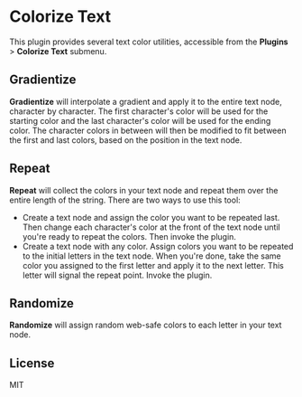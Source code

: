 # Colorize Text

This plugin provides several text color utilities, accessible from the **Plugins** > **Colorize Text** submenu.

## Gradientize

**Gradientize** will interpolate a gradient and apply it to the entire text node, character by character. The first character's color will be used for the starting color and the last character's color will be used for the ending color. The character colors in between will then be modified to fit between the first and last colors, based on the position in the text node.

## Repeat

**Repeat** will collect the colors in your text node and repeat them over the entire length of the string. There are two ways to use this tool:

* Create a text node and assign the color you want to be repeated last. Then change each character's color at the front of the text node until you're ready to repeat the colors. Then invoke the plugin.
* Create a text node with any color. Assign colors you want to be repeated to the initial letters in the text node. When you're done, take the same color you assigned to the first letter and apply it to the next letter. This letter will signal the repeat point. Invoke the plugin.

## Randomize

**Randomize** will assign random web-safe colors to each letter in your text node.

## License

MIT
